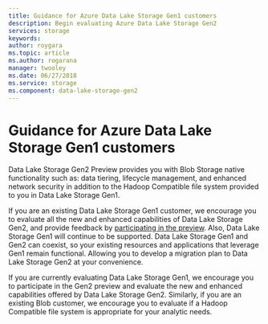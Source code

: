 ```yaml
---
title: Guidance for Azure Data Lake Storage Gen1 customers
description: Begin evaluating Azure Data Lake Storage Gen2
services: storage
keywords: 
author: roygara
ms.topic: article
ms.author: rogarana
manager: twooley
ms.date: 06/27/2018
ms.service: storage
ms.component: data-lake-storage-gen2
---
```


# Guidance for Azure Data Lake Storage Gen1 customers

Data Lake Storage Gen2 Preview provides you with Blob Storage native functionality such as: data tiering, lifecycle management, and enhanced network security in addition to the Hadoop Compatible file system provided to you in Data Lake Storage Gen1.

If you are an existing Data Lake Storage Gen1 customer, we encourage you to evaluate all the new and enhanced capabilities of Data Lake Storage Gen2, and provide feedback by [participating in the preview](https://aka.ms/adlsgen2signup). Also, Data Lake Storage Gen1 will continue to be supported. Data Lake Storage Gen1 and Gen2 can coexist, so your existing resources and applications that leverage Gen1 remain functional. Allowing you to develop a migration plan to Data Lake Storage Gen2 at your convenience.

If you are currently evaluating Data Lake Storage Gen1, we encourage you to participate in the Gen2 preview and evaluate the new and enhanced capabilities offered by Data Lake Storage Gen2. Similarly, if you are an existing Blob customer, we encourage you to evaluate if a Hadoop Compatible file system is appropriate for your analytic needs.